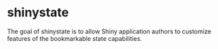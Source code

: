 
# shinystate

<!-- badges: start -->
<!-- badges: end -->

The goal of shinystate is to allow Shiny application authors to customize features of the bookmarkable state capabilities.
